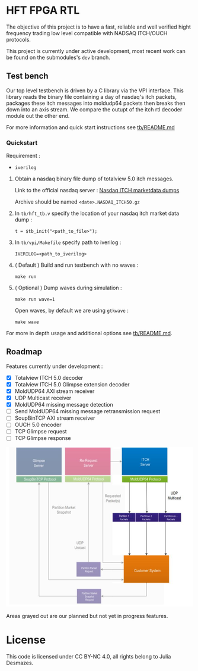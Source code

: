 # HFT FPGA RTL

The objective of this project is to have a fast, reliable and well verified hight frequency
trading low level compatible with NADSAQ ITCH/OUCH protocols.

This project is currently under active development, most recent work can be found on the submodules's `dev` branch.

## Test bench

Our top level testbench is driven by a C library via the VPI interface.
This library reads the binary file containing a day of nasdaq's itch packets, packages these
itch messages into moldudp64 packets then breaks then down into an axis stream.
We compare the outupt of the itch rtl decoder module out the other end.

For more information and quick start instructions see [tb/README.md](tb/README.md)

### Quickstart

Requirement :
- `iverilog` 

1. Obtain a nasdaq binary file dump of totalview 5.0 itch messages.
    
    Link to the official nasdaq server : [Nasdaq ITCH marketdata dumps](https://emi.nasdaq.com/ITCH/Nasdaq%20ITCH/) 
    
    Archive should be named `<date>.NASDAQ_ITCH50.gz` 

2. In `tb/hft_tb.v` specify the location of your nasdaq itch market data dump :
    ```
    t = $tb_init("<path_to_file>");
    ```

3. In `tb/vpi/Makefile` specify path to iverilog :
    ```
    IVERILOG=<path_to_iverilog>
    ```

4. ( Default ) Build and run testbench with no waves :
    ```
    make run
    ```

4. ( Optional ) Dump waves during simulation :
    ```
    make run wave=1
    ```
    Open waves, by default we are using `gtkwave` :
    ```
    make wave
    ```
 
For more in depth usage and additional options see [tb/README.md](tb/README.md).

## Roadmap

Features currently under development :

- [X] Totalview ITCH 5.0 decoder
- [X] Totalview ITCH 5.0 Glimpse extension decoder
- [X] MoldUDP64 AXI stream receiver
- [X] UDP Multicast receiver
- [X] MoldUDP64 missing message detection
- [ ] Send MoldUDP64 missing message retransmission request
- [ ] SoupBinTCP AXI stream receiver
- [ ] OUCH 5.0 encoder
- [ ] TCP Glimpse request
- [ ] TCP Glimpse response

![Work in progress, img source :https://www.asxonline.com/content/dam/asxonline/public/documents/asx-trade-refresh-manuals/asx-trade-itch-message-specification.pdf !](/doc/wip.jpg)

Areas grayed out are our planned but not yet in progress features.


# License

This code is licensed under CC BY-NC 4.0, all rights belong to Julia Desmazes.

